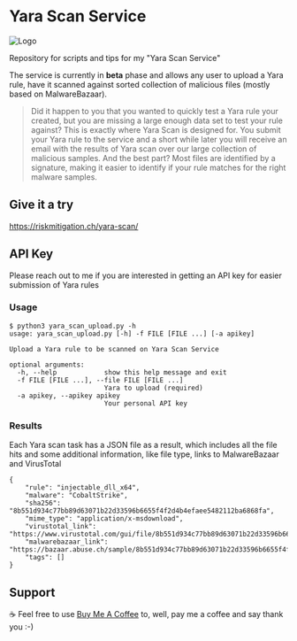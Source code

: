 # Yara Scan Service
![Logo](https://riskmitigation.ch/yara-scan/images/yara_scan.png "Yara Scan Logo")

Repository for scripts and tips for my "Yara Scan Service"

The service is currently in **beta** phase and allows any user to upload a Yara rule, have it scanned against sorted collection of malicious files (mostly based on MalwareBazaar).
> Did it happen to you that you wanted to quickly test a Yara rule your created, but you are missing a large enough data set to test your rule against? This is exactly where Yara Scan is designed for. You submit your Yara rule to the service and a short while later you will receive an email with the results of Yara scan over our large collection of malicious samples. And the best part? Most files are identified by a signature, making it easier to identify if your rule matches for the right malware samples.

## Give it a try ##
https://riskmitigation.ch/yara-scan/

## API Key ##
Please reach out to me if you are interested in getting an API key for easier submission of Yara rules

### Usage ###
```
$ python3 yara_scan_upload.py -h
usage: yara_scan_upload.py [-h] -f FILE [FILE ...] [-a apikey]

Upload a Yara rule to be scanned on Yara Scan Service

optional arguments:
  -h, --help            show this help message and exit
  -f FILE [FILE ...], --file FILE [FILE ...]
                        Yara to upload (required)
  -a apikey, --apikey apikey
                        Your personal API key
```

### Results ###
Each Yara scan task has a JSON file as a result, which includes all the file hits and some additional information, like file type, links to MalwareBazaar and VirusTotal
```
{
    "rule": "injectable_dll_x64",
    "malware": "CobaltStrike",
    "sha256": "8b551d934c77bb89d63071b22d33596b6655f4f2d4b4efaee5482112ba6868fa",
    "mime_type": "application/x-msdownload",
    "virustotal_link": "https://www.virustotal.com/gui/file/8b551d934c77bb89d63071b22d33596b6655f4f2d4b4efaee5482112ba6868fa/detection",
    "malwarebazaar_link": "https://bazaar.abuse.ch/sample/8b551d934c77bb89d63071b22d33596b6655f4f2d4b4efaee5482112ba6868fa/",
    "tags": []
}
```

## Support ##
☕ Feel free to use [Buy Me A Coffee](https://www.buymeacoffee.com/corsin) to, well, pay me a coffee and say thank you :-)
